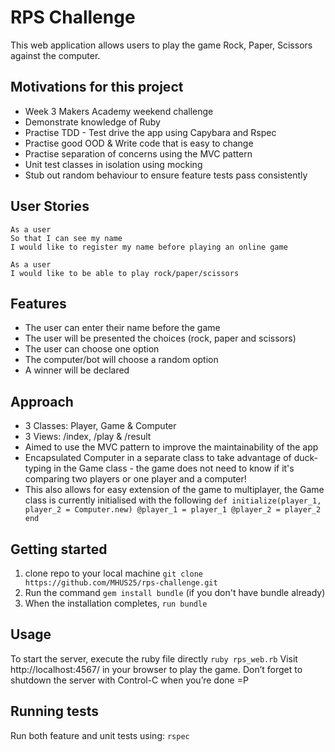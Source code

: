 # RPS Challenge

This web application allows users to play the game Rock, Paper, Scissors against the computer.

## Motivations for this project

* Week 3 Makers Academy weekend challenge
* Demonstrate knowledge of Ruby
* Practise TDD - Test drive the app using Capybara and Rspec
* Practise good OOD & Write code that is easy to change
* Practise separation of concerns using the MVC pattern
* Unit test classes in isolation using mocking 
* Stub out random behaviour to ensure feature tests pass consistently

## User Stories

```
As a user
So that I can see my name
I would like to register my name before playing an online game

As a user
I would like to be able to play rock/paper/scissors
```

## Features

* The user can enter their name before the game
* The user will be presented the choices (rock, paper and scissors)
* The user can choose one option
* The computer/bot will choose a random option
* A winner will be declared

## Approach
* 3 Classes: Player, Game & Computer
* 3 Views: /index, /play & /result
* Aimed to use the MVC pattern to improve the maintainability of the app
* Encapsulated Computer in a separate class to take advantage of duck-typing in the Game class - the game does not need to know if it's comparing two players or one player and a computer!
* This also allows for easy extension of the game to multiplayer, the Game class is currently initialised with the following
`def initialize(player_1, player_2 = Computer.new)
    @player_1 = player_1
    @player_2 = player_2
  end`

## Getting started

1. clone repo to your local machine `git clone https://github.com/MHUS25/rps-challenge.git`
2. Run the command `gem install bundle` (if you don't have bundle already)
3. When the installation completes, `run bundle`

## Usage

To start the server, execute the ruby file directly `ruby rps_web.rb`
Visit http://localhost:4567/ in your browser to play the game.
Don’t forget to shutdown the server with Control-C when you’re done  =P

## Running tests

Run both feature and unit tests using:
`rspec`
